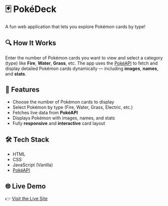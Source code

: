 # 🃏 PokéDeck

A fun web application that lets you explore Pokémon cards by type!

## 🔍 How It Works

Enter the number of Pokémon cards you want to view and select a category (type) like **Fire**, **Water**, **Grass**, etc. The app uses the [PokéAPI](https://pokeapi.co/) to fetch and display detailed Pokémon cards dynamically — including **images**, **names**, and **stats**.

## 🚀 Features

- Choose the number of Pokémon cards to display  
- Select Pokémon by type (Fire, Water, Grass, Electric, etc.)  
- Fetches live data from **PokéAPI**  
- Displays Pokémon with images, names, and stats  
- Fully **responsive** and **interactive** card layout  

## 🛠️ Tech Stack

- HTML  
- CSS  
- JavaScript (Vanilla)  
- [PokéAPI](https://pokeapi.co/)

## 🌐 Live Demo

👉 [Visit the Live Site](https://pok-deck.vercel.app/)
